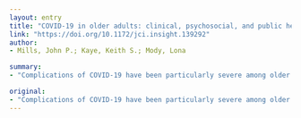 ```yaml
---
layout: entry
title: "COVID-19 in older adults: clinical, psychosocial, and public health considerations"
link: "https://doi.org/10.1172/jci.insight.139292"
author:
- Mills, John P.; Kaye, Keith S.; Mody, Lona

summary:
- "Complications of COVID-19 have been particularly severe among older adults. Public policy goals should prioritize pandemic preparedness in nursing homes, civic and local government-based support programs for community-dwelling older adults to ensure risk of infection is mitigated while promoting wellness during a period of stress and uncertainty. The focus of this article is on a list of priorities for older adults, who are vulnerable to infection."

original:
- "Complications of COVID-19 have been particularly severe among older adults, who are the focus of this article. Public policy goals should prioritize pandemic preparedness in nursing homes, as well as civic and local government-based support programs for community-dwelling older adults, to ensure that risk of infection is mitigated while promoting wellness during a period of stress and uncertainty."
---
```



